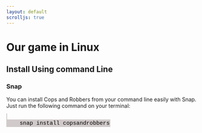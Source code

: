 ```yaml
---
layout: default
scrolljs: true
---
```

# Our game in Linux 

## Install Using command Line

### Snap
You can install Cops and Robbers from your command line easily with Snap.
Just run the following command on your terminal:
<div>
    <code style="font-family: Consolas, courier new; color: rgb(0, 0, 0); background-color: #d1caca; padding: 2px; font-size: 105%;">
    snap install copsandrobbers</code>    
</div>